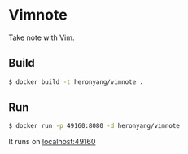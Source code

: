 # Vimnote

Take note with Vim.

## Build

```bash
$ docker build -t heronyang/vimnote .
```

## Run

```bash
$ docker run -p 49160:8080 -d heronyang/vimnote
```

It runs on [localhost:49160](http://localhost:49160)
